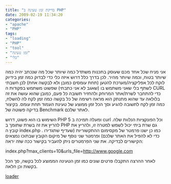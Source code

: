 ```yaml
---
title: "בדיקת זמן טעינה ב PHP"
date: 2009-02-19 11:34:20
categories:
- "apache"
- "PHP"
tags:
- "loading"
- "PHP"
- "tool"
- "זמן טעינה"
- "כלי"
---
```


אני מניח שכל אחד מכם שעוסק בתכנות משתדל כמה שיותר שכל מה שנכתב יהיה כמה שיותר בטוח, וכמה שיותר מהיר. לכן בדרך כלל דרוש איזה כלי כדי לבדוק כמה זמן בידיוק לוקח לכל אפליקציה/מערכת להטען (תחת עומסים כמובן ולא לבקשה אחת) לכן חשבתי לשתף בלי שאני משתמש בו (שאגב לא אני כתבתי) שפשוט משתמש בפקודות ה CURL כדי להתחבר לשרת/אתר המרוחק ולהחזיר תשובה כל פעם, כמובן שהוא עושה את זה בלולאה עד שהוא מתנתק הוא מראה רשימה של כל בקשה כמה זמן לקח לה להשלח, כמה זמן לקח לתשובה להגיע וסך הכל זמן ממוצע של טעינת העמוד תחת עומס. בקיצור בדיקה פשוטה של Benchmark לאתר שלכם.

השימוש בו הוא פשוט, דרוש PHP 5 ומעלה תמיכה ב curl וכל הפונקציות הנלוות שלה. להריץ את זה בשרת שתומך ב PHP גם שרת ביתי יכול לשמש למטרה זו, ולהריץ את קובץ ה index.php . כמו כן ישנו פרמטר של מקסימום ההתקשוריות (שעדיף שתגדירו כדי לא להפיל את האתר שלכם) ופרמטר שני נוסף של מיקום הקובץ שבתוכו נמצאים הקישורים לבדיקה. את שני הפרמטרים ניתן להעביר בקישור ככה שזה יראה:

index.php?max_clients=10&amp;urls_file=http://www.google.com

לאחר ההרצה התקבלו פרטים שונים כמו זמן הטעינה הממוצע לכל בקשה, סך הכל בקשות וכן הלאה.

<a href="/assets/2009/02/loader.rar">loader</a>

